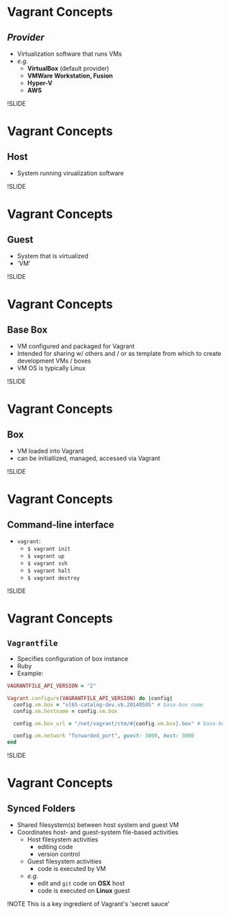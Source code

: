 # Vagrant Concepts

## *Provider*

- Virtualization software that runs VMs
- *e.g.*
  - **VirtualBox** (default provider)
  - **VMWare Workstation, Fusion**
  - **Hyper-V**
  - **AWS**

!SLIDE

# Vagrant Concepts

## Host

- System running virualization software

!SLIDE

# Vagrant Concepts

## Guest

- System that is virtualized
- 'VM'

!SLIDE

# Vagrant Concepts

## Base Box

- VM configured and packaged for Vagrant
- Intended for sharing w/ others and / or as template from which to create development VMs / boxes
- VM OS is typically Linux

!SLIDE

# Vagrant Concepts

## Box

- VM loaded into Vagrant
- can be initiallized, managed, accessed via Vagrant

!SLIDE

# Vagrant Concepts

## Command-line interface

- `vagrant`:
  - `$ vagrant init`
  - `$ vagrant up`
  - `$ vagrant ssh`
  - `$ vagrant halt`
  - `$ vagrant destroy`

<!-- vagrant manage boxes, package base boxes, ssh to box -->

!SLIDE

# Vagrant Concepts

## `Vagrantfile`

- Specifies configuration of box instance
- Ruby
- Example:

```ruby
VAGRANTFILE_API_VERSION = "2"

Vagrant.configure(VAGRANTFILE_API_VERSION) do |config|
  config.vm.box = "sl65-catalog-dev.vb.20140505" # base-box name
  config.vm.hostname = config.vm.box

  config.vm.box_url = "/net/vagrant/ctm/#{config.vm.box}.box" # base-box URL

  config.vm.network "forwarded_port", guest: 3000, host: 3000
end
```

!SLIDE

# Vagrant Concepts

## Synced Folders

- Shared filesystem(s) between host system and guest VM
- Coordinates host- and guest-system file-based activities
  - Host filesystem activities
    - editing code
    - version control
  - Guest filesystem activities
    - code is executed by VM
  - *e.g.*
    - edit and `git` code on **OSX** host
    - code is executed on **Linux** guest

!NOTE
This is a key ingredient of Vagrant's 'secret sauce'
